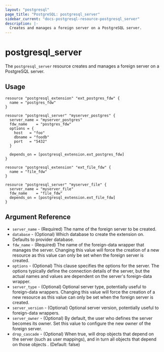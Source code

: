 ```yaml
---
layout: "postgresql"
page_title: "PostgreSQL: postgresql_server"
sidebar_current: "docs-postgresql-resource-postgresql_server"
description: |-
  Creates and manages a foreign server on a PostgreSQL server.
---
```


# postgresql\_server

The ``postgresql_server`` resource creates and manages a foreign server on a PostgreSQL server.


## Usage

```hcl
resource "postgresql_extension" "ext_postgres_fdw" {
  name = "postgres_fdw"
}

resource "postgresql_server" "myserver_postgres" {
  server_name = "myserver_postgres"
  fdw_name    = "postgres_fdw"
  options = {
    host   = "foo"
    dbname = "foodb"
    port   = "5432"
  }

  depends_on = [postgresql_extension.ext_postgres_fdw]
}
```

```hcl
resource "postgresql_extension" "ext_file_fdw" {
  name = "file_fdw"
}

resource "postgresql_server" "myserver_file" {
  server_name = "myserver_file"
  fdw_name    = "file_fdw"  
  depends_on = [postgresql_extension.ext_file_fdw]
}
```

## Argument Reference

* `server_name` - (Required) The name of the foreign server to be created.
* `database` - (Optional) Which database to create the extension on. Defaults to provider database. 
* `fdw_name` - (Required) The name of the foreign-data wrapper that manages the server.
Changing this value
  will force the creation of a new resource as this value can only be set
  when the foreign server is created.
* `options` - (Optional) This clause specifies the options for the server. The options typically define the connection details of the server, but the actual names and values are dependent on the server's foreign-data wrapper.
* `server_type` - (Optional) Optional server type, potentially useful to foreign-data wrappers.
Changing this value
  will force the creation of a new resource as this value can only be set
  when the foreign server is created.
* `server_version` - (Optional) Optional server version, potentially useful to foreign-data wrappers.
* `server_owner` - (Optional) By default, the user who defines the server becomes its owner. Set this value to configure the new owner of the foreign server.
* `drop_cascade` - (Optional) When true, will drop objects that depend on the server (such as user mappings), and in turn all objects that depend on those objects . (Default: false)
